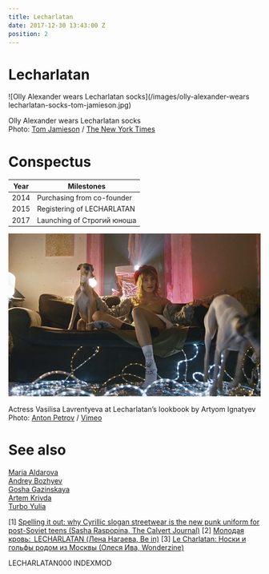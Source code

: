 ```yaml
---
title: Lecharlatan
date: 2017-12-30 13:43:00 Z
position: 2
---
```


# Lecharlatan

!\[Olly Alexander wears Lecharlatan socks\](/images/olly-alexander-wears lecharlatan-socks-tom-jamieson.jpg)

Olly Alexander wears Lecharlatan socks\
Photo: [Tom Jamieson](jamieson-tom) / [The New York Times](https://www.nytimes.com/2015/07/05/arts/music/olly-alexander-releases-his-debut-album-with-years-years.html?_r=4)

# Conspectus

<table class="sortable">

<thead>

<tr>

<th>Year</th>

<th>Milestones</th>

</tr>

</thead>

<tbody>

<tr>

<td>2014</td>

<td>Purchasing from co-founder</td>

</tr>

<tr>

<td>2015</td>

<td>Registering of LECHARLATAN</td>

</tr>

<tr>

<td>2017</td>

<td>Launching of Строгий юноша</td>

</tr>

</tbody>

</table>

![Actress Vasilisa Lavrentyeva at Le Charlatan’s video look book by Artyom Ignatyev](/images/lavrentyeva-lecharlatan-lookbook-ignatyev.png)

Actress Vasilisa Lavrentyeva at Lecharlatan’s lookbook by Artyom Ignatyev\
Photo: [Anton Petrov](petrov-anton) / [Vimeo](https://vimeo.com/200943564)

# See also

[Maria Aldarova](aldarova-maria)\
[Andrey Bozhyev](bozhyev-andrey)\
[Gosha Gazinskaya](gosha-gazinskaya)\
[Artem Krivda](krivda-artem)\
[Turbo Yulia](turbo-yulia)

\[1\] [Spelling it out: why Cyrillic slogan streetwear is the new punk uniform for post-Soviet teens (Sasha Raspopina, The Calvert Journal)](http://calvertjournal.com/articles/show/6278/cyrillic-slogan-streetwear-clothing-rubchinskiy-vetements) \[2\] [Молодая кровь: LECHARLATAN (Лена Нагаева, Be in)](http://www.be-in.ru/people/35783-lecharlatan) \[3\] [Le Charlatan: Носки и гольфы родом из Москвы (Олеся Ива, Wonderzine)](http://www.wonderzine.com/wonderzine/style/new_faces/200619-le-charlatan-socks)

<span class="highlight">LECHARLATAN</span><span class="highlight" id="lecharlatan">000 INDEXMOD</span>\
<span class="date-year"></span>

<script>w3IncludeHTML();</script></div>
